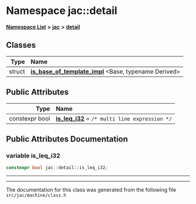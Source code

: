 

# Namespace jac::detail



[**Namespace List**](namespaces.md) **>** [**jac**](namespacejac.md) **>** [**detail**](namespacejac_1_1detail.md)




















## Classes

| Type | Name |
| ---: | :--- |
| struct | [**is\_base\_of\_template\_impl**](structjac_1_1detail_1_1is__base__of__template__impl.md) &lt;Base, typename Derived&gt;<br> |






## Public Attributes

| Type | Name |
| ---: | :--- |
|  constexpr bool | [**is\_leq\_i32**](#variable-is_leq_i32)   = `/* multi line expression */`<br> |












































## Public Attributes Documentation




### variable is\_leq\_i32 

```C++
constexpr bool jac::detail::is_leq_i32;
```




<hr>

------------------------------
The documentation for this class was generated from the following file `src/jac/machine/class.h`

